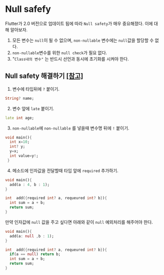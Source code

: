Null safefy
==

Flutter가 2.0 버전으로 업데이트 됨에 따라 ```Null safety```가 매우 중요해졌다. 이에 대해 알아보자.

1. 모든 변수는 ```null```이 될 수 없으며, ```non-nullable``` 변수에는 ```null```값을 할당할 수 없다.
2. ```non-nullable```변수를 위한 ```null check```가 필요 없다.
3. "```Class내의 변수"``` 는 반드시 선언과 동시에 초기화를 시켜야 한다.

Null safety 해결하기 [[참고]](https://github.com/dkswnzz/Flutter-Study/tree/main/study2/4-dart_basic)
--

1. 변수에 타입뒤에 ```?``` 붙이기.
```dart
String? name;
```
2. 변수 앞에 ```late``` 붙이기.
```dart
late int age;
```
3. ```non-nullable```에 ```non-nullable``` 를 넣을때 변수명 뒤에 ```!``` 붙이기.
```dart
void main(){
  int x=10;
  int? y;
  y=x;
  int value=y!;
 }
```
4. 메소드에 인자값을 전달할때 타입 앞에 ```required``` 추가하기.
```dart
void main(){
  add(a : 4, b : 1);
}

int  add({required int? a, requeured int? b}){
  int sum = a + b;
  return sum;
}
```
 만약 인자값에 ```null``` 값을 주고 싶다면 아래와 같이 ```null``` 예외처리를 해주어야 한다.
```dart
void main(){
  add(a: null ,b : 1);
}

int  add({required int? a, requeured int? b}){
  if(a == null) return b;
  int sum = a + b;
  return sum;
}
```













